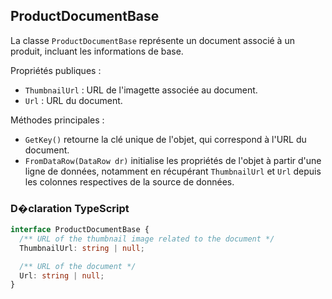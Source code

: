 ﻿## ProductDocumentBase

La classe `ProductDocumentBase` représente un document associé à un produit, incluant les informations de base. 

Propriétés publiques :
- `ThumbnailUrl` : URL de l'imagette associée au document.
- `Url` : URL du document.

Méthodes principales :
- `GetKey()` retourne la clé unique de l'objet, qui correspond à l'URL du document.
- `FromDataRow(DataRow dr)` initialise les propriétés de l'objet à partir d'une ligne de données, notamment en récupérant `ThumbnailUrl` et `Url` depuis les colonnes respectives de la source de données.

### D�claration TypeScript
```typescript
interface ProductDocumentBase {
  /** URL of the thumbnail image related to the document */
  ThumbnailUrl: string | null;

  /** URL of the document */
  Url: string | null;
}
```